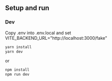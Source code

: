 ## Setup and run

### Dev

Copy .env into .env.local and set VITE_BACKEND_URL="http://localhost:3000/fake"

```bash
yarn install
yarn dev
```

or

```bash
npm install
npm run dev
```
